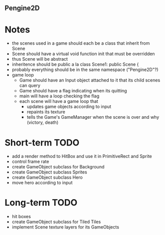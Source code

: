 Pengine2D
---------

Notes
=====

* the scenes used in a game should each be a class that inherit from Scene
* Scene should have a virtual void function init that must be overridden
* thus Scene will be abstract
* inheritence should be public a la class Scene1: public Scene {
* probably everything should be in the same namespace ("Pengine2D"?)
* game loop
    - Game should have an Input object attached to it that its child scenes can query
    - Game should have a flag indicating when its quitting
    - main will have a loop checking the flag
    - each scene will have a game loop that
        - updates game objects according to input
        - repaints its texture
        - tells the Game\'s GameManager when the scene is over and why (victory, death)

Short\-term TODO
===============

* add a render method to HitBox and use it in PrimitiveRect and Sprite
* control frame rate
* create GameObject subclass for Background
* create GameObject subclass Sprites
* create GameObject subclass Hero
* move hero according to input

Long\-term TODO
===============
* hit boxes
* create GameObject subclass for Tiled Tiles
* implement Scene texture layers for its GameObjects
